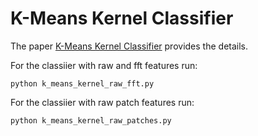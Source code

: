 # K-Means Kernel Classifier

The paper <a href="kmeans_kernel_classifier.pdf" target="_blank">K-Means Kernel Classifier</a> provides the details. 

For the classiier with raw and fft features run:

`python k_means_kernel_raw_fft.py`

For the classiier with raw patch features run:

`python k_means_kernel_raw_patches.py`
